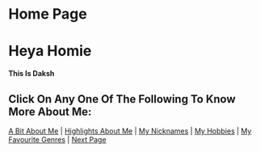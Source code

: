 # Home Page

# Heya Homie 
**This Is Daksh** 

## Click On Any One Of The Following To Know More About Me:

[A Bit About Me](/abt) | [Highlights About Me](/highlights) | [My Nicknames](/nicks) | [My Hobbies](/hobbies) | [My Favourite Genres](/genres) | [Next Page](/abt)
